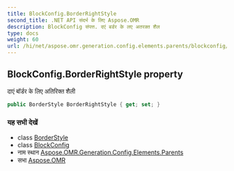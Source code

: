 ```yaml
---
title: BlockConfig.BorderRightStyle
second_title: .NET API संदर्भ के लिए Aspose.OMR
description: BlockConfig संपत्त. दएं बर्डर के लए अतरक्त शैल
type: docs
weight: 60
url: /hi/net/aspose.omr.generation.config.elements.parents/blockconfig/borderrightstyle/
---
```

## BlockConfig.BorderRightStyle property

दाएं बॉर्डर के लिए अतिरिक्त शैली

```csharp
public BorderStyle BorderRightStyle { get; set; }
```

### यह सभी देखें

* class [BorderStyle](../../../aspose.omr.generation.config/borderstyle/)
* class [BlockConfig](../)
* नाम स्थान [Aspose.OMR.Generation.Config.Elements.Parents](../../blockconfig/)
* सभा [Aspose.OMR](../../../)


